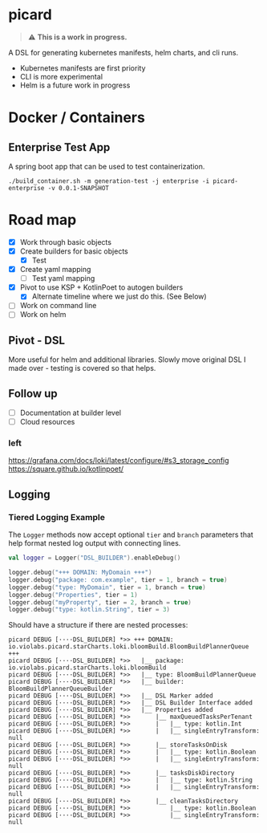 # picard
  
> :warning: **This is a work in progress.**

A DSL for generating kubernetes manifests, helm charts,
and cli runs. 

* Kubernetes manifests are first priority
* CLI is more experimental
* Helm is a future work in progress

# Docker / Containers

## Enterprise Test App

A spring boot app that can be used to test containerization.

```shell
./build_container.sh -m generation-test -j enterprise -i picard-enterprise -v 0.0.1-SNAPSHOT
```

# Road map

- [x] Work through basic objects
- [x] Create builders for basic objects
  - [x] Test
- [x] Create yaml mapping
  - [ ] Test yaml mapping
- [x] Pivot to use KSP + KotlinPoet to autogen builders
  - [x] Alternate timeline where we just do this. (See Below)
- [ ] Work on command line
- [ ] Work on helm

## Pivot - DSL

More useful for helm and additional libraries.
Slowly move original DSL I made over - testing is covered so that helps.

## Follow up

- [ ] Documentation at builder level
- [ ] Cloud resources

### left
https://grafana.com/docs/loki/latest/configure/#s3_storage_config
https://square.github.io/kotlinpoet/

## Logging
### Tiered Logging Example

The `Logger` methods now accept optional `tier` and `branch` parameters
that help format nested log output with connecting lines.

```kotlin
val logger = Logger("DSL_BUILDER").enableDebug()

logger.debug("+++ DOMAIN: MyDomain +++")
logger.debug("package: com.example", tier = 1, branch = true)
logger.debug("type: MyDomain", tier = 1, branch = true)
logger.debug("Properties", tier = 1)
logger.debug("myProperty", tier = 2, branch = true)
logger.debug("type: kotlin.String", tier = 3)
```

Should have a structure if there are nested processes:

```
picard DEBUG [····DSL_BUILDER] *>> +++ DOMAIN: io.violabs.picard.starCharts.loki.bloomBuild.BloomBuildPlannerQueue  +++
picard DEBUG [····DSL_BUILDER] *>>   |__ package: io.violabs.picard.starCharts.loki.bloomBuild
picard DEBUG [····DSL_BUILDER] *>>   |__ type: BloomBuildPlannerQueue
picard DEBUG [····DSL_BUILDER] *>>   |__ builder: BloomBuildPlannerQueueBuilder
picard DEBUG [····DSL_BUILDER] *>>   |__ DSL Marker added
picard DEBUG [····DSL_BUILDER] *>>   |__ DSL Builder Interface added
picard DEBUG [····DSL_BUILDER] *>>   |__ Properties added
picard DEBUG [····DSL_BUILDER] *>>       |__ maxQueuedTasksPerTenant
picard DEBUG [····DSL_BUILDER] *>>       |   |__ type: kotlin.Int
picard DEBUG [····DSL_BUILDER] *>>       |   |__ singleEntryTransform: null
picard DEBUG [····DSL_BUILDER] *>>       |__ storeTasksOnDisk
picard DEBUG [····DSL_BUILDER] *>>       |   |__ type: kotlin.Boolean
picard DEBUG [····DSL_BUILDER] *>>       |   |__ singleEntryTransform: null
picard DEBUG [····DSL_BUILDER] *>>       |__ tasksDiskDirectory
picard DEBUG [····DSL_BUILDER] *>>       |   |__ type: kotlin.String
picard DEBUG [····DSL_BUILDER] *>>       |   |__ singleEntryTransform: null
picard DEBUG [····DSL_BUILDER] *>>       |__ cleanTasksDirectory
picard DEBUG [····DSL_BUILDER] *>>           |__ type: kotlin.Boolean
picard DEBUG [····DSL_BUILDER] *>>           |__ singleEntryTransform: null
```